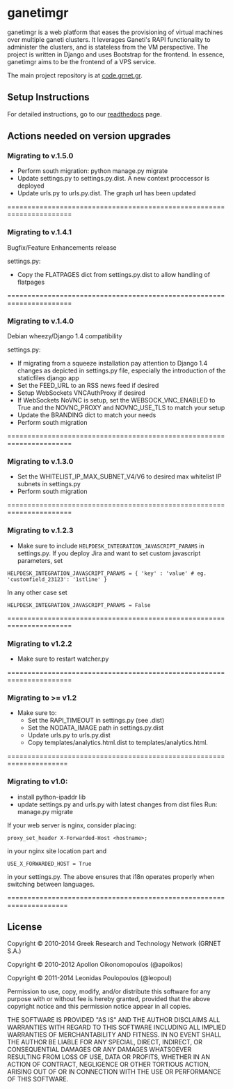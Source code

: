 ganetimgr
=========

ganetimgr is a web platform that eases the provisioning of virtual machines over multiple ganeti clusters.
It leverages Ganeti's RAPI functionality to administer the clusters, and is stateless from the VM perspective.
The project is written in Django and uses Bootstrap for the frontend.
In essence, ganetimgr aims to be the frontend of a VPS service.

The main project repository is at [code.grnet.gr](https://code.grnet.gr/projects/ganetimgr).

## Setup Instructions

For detailed instructions, go to our [readthedocs](http://ganetimgr.readthedocs.org/en/latest/) page.

## Actions needed on version upgrades

### Migrating to v.1.5.0

- Perform south migration: python manage.py migrate
- Update settings.py to settings.py.dist. A new context proccessor is deployed
- Update urls.py to urls.py.dist. The graph url has been updated

======================================================================

### Migrating to v.1.4.1
Bugfix/Feature Enhancements release

settings.py:
- Copy the FLATPAGES dict from settings.py.dist to allow handling of flatpages

======================================================================

### Migrating to v.1.4.0
Debian wheezy/Django 1.4 compatibility

settings.py:
 - If migrating from a squeeze installation pay attention to
   Django 1.4 changes as depicted in settings.py file, especially the
   introduction of the staticfiles django app
 - Set the FEED_URL to an RSS news feed if desired
 - Setup WebSockets VNCAuthProxy if desired
 - If WebSockets NoVNC is setup, set the WEBSOCK_VNC_ENABLED to True
   and the NOVNC_PROXY and NOVNC_USE_TLS to match your setup
 - Update the BRANDING dict to match your needs
 - Perform south migration

======================================================================

### Migrating to v.1.3.0

 - Set the WHITELIST_IP_MAX_SUBNET_V4/V6 to desired max
	whitelist IP subnets in settings.py
 - Perform south migration

======================================================================

### Migrating to v.1.2.3
 - Make sure to include `HELPDESK_INTEGRATION_JAVASCRIPT_PARAMS` in settings.py.
If you deploy Jira and want to set custom javascript parameters, set
```
HELPDESK_INTEGRATION_JAVASCRIPT_PARAMS = { 'key' : 'value' # eg. 'customfield_23123': '1stline' }
```
In any other case set
```
HELPDESK_INTEGRATION_JAVASCRIPT_PARAMS = False
```

======================================================================

### Migrating to v1.2.2
- Make sure to restart watcher.py

======================================================================

### Migrating to >= v1.2
- Make sure to:
    - Set the RAPI_TIMEOUT in settings.py (see .dist)
    - Set the NODATA_IMAGE path in settings.py.dist
    - Update urls.py to urls.py.dist
    - Copy templates/analytics.html.dist to templates/analytics.html.

=====================================================================

### Migrating to v1.0:
 - install python-ipaddr lib
 - update settings.py and urls.py with latest changes from dist files
Run:
manage.py migrate

If your web server is nginx, consider placing:
```
proxy_set_header X-Forwarded-Host <hostname>;
```
in your nginx site location part and
```
USE_X_FORWARDED_HOST = True
```
in your settings.py.
The above ensures that i18n operates properly when switching between languages.

=====================================================================

## License
Copyright © 2010-2014 Greek Research and Technology Network (GRNET S.A.)

Copyright © 2010-2012 Apollon Oikonomopoulos (@apoikos)

Copyright © 2011-2014 Leonidas Poulopoulos (@leopoul)

Permission to use, copy, modify, and/or distribute this software for any
purpose with or without fee is hereby granted, provided that the above
copyright notice and this permission notice appear in all copies.

THE SOFTWARE IS PROVIDED "AS IS" AND THE AUTHOR DISCLAIMS ALL WARRANTIES WITH REGARD
TO THIS SOFTWARE INCLUDING ALL IMPLIED WARRANTIES OF MERCHANTABILITY AND
FITNESS. IN NO EVENT SHALL THE AUTHOR BE LIABLE FOR ANY SPECIAL, DIRECT, INDIRECT, OR
CONSEQUENTIAL DAMAGES OR ANY DAMAGES WHATSOEVER RESULTING FROM LOSS OF USE,
DATA OR PROFITS, WHETHER IN AN ACTION OF CONTRACT, NEGLIGENCE OR OTHER TORTIOUS
ACTION, ARISING OUT OF OR IN CONNECTION WITH THE USE OR PERFORMANCE OF THIS
SOFTWARE.
